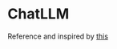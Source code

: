 # ChatLLM

Reference and inspired by [this](https://colab.research.google.com/drive/1MlrF0Mo8KHrxcrAeulCP3t9hroc073YN?usp=sharing, "google link")
